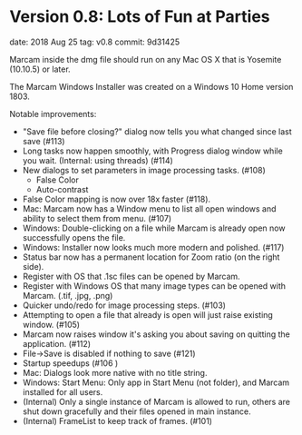 # Version 0.8: Lots of Fun at Parties 

date: 2018 Aug 25
tag: v0.8
commit: 9d31425

Marcam inside the dmg file should run on any Mac OS X that is Yosemite (10.10.5) or later.

The Marcam Windows Installer was created on a Windows 10 Home version 1803.

Notable improvements:
* "Save file before closing?" dialog now tells you what changed since last save (#113)
* Long tasks now happen smoothly, with Progress dialog window while you wait.  (Internal: using threads) (#114)
* New dialogs to set parameters in image processing tasks. (#108)
  * False Color
  * Auto-contrast
* False Color mapping is now over 18x faster (#118).
* Mac: Marcam now has a Window menu to list all open windows and ability to select them from menu. (#107)
* Windows: Double-clicking on a file while Marcam is already open now successfully opens the file.
* Windows: Installer now looks much more modern and polished. (#117)
* Status bar now has a permanent location for Zoom ratio (on the right side).
* Register with OS that .1sc files can be opened by Marcam.
* Register with Windows OS that many image types can be opened with Marcam.  (.tif, .jpg, .png)
* Quicker undo/redo for image processing steps. (#103)
* Attempting to open a file that already is open will just raise existing window. (#105)
* Marcam now raises window it's asking you about saving on quitting the application. (#112)
* File->Save is disabled if nothing to save (#121)
* Startup speedups (#106 )
* Mac: Dialogs look more native with no title string.
* Windows: Start Menu: Only app in Start Menu (not folder), and Marcam installed for all users.
* (Internal) Only a single instance of Marcam is allowed to run, others are shut down gracefully and their files opened in main instance.
* (Internal) FrameList to keep track of frames. (#101)

